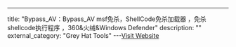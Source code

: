---
title: "Bypass_AV：Bypass_AV msf免杀，ShellCode免杀加载器 ，免杀shellcode执行程序 ，360&火绒&Windows Defender"
description: ""
external_category: "Grey Hat Tools"
---[Visit Website](https://github.com/Axx8/Bypass_AV)

